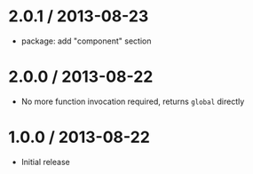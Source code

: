 
2.0.1 / 2013-08-23
==================

 * package: add "component" section

2.0.0 / 2013-08-22
==================

 * No more function invocation required, returns `global` directly

1.0.0 / 2013-08-22
==================

 * Initial release
